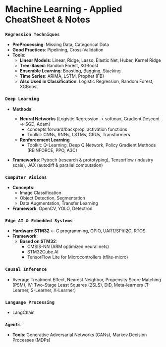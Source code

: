 # Machine Learning - Applied CheatSheet & Notes

### `Regression Techniques`
- **PreProcessing**: Missing Data, Categorical Data
- **Good Practices**: Pipelining, Cross-Validation
- **Tools**:
  - **Linear Models**: Linear, Ridge, Lasso, Elastic Net, Huber, Kernel Ridge  
  - **Tree-Based**: Random Forest, XGBoost  
  - **Ensemble Learning**: Boosting, Bagging, Stacking  
  - **Time Series**: ARIMA, LSTM, Prophet (FB)  
  - **Also Used in Classification**: Logistic Regression, Random Forest, XGBoost  

### `Deep Learning`
- **Methods**:
    - **Neural Networks** (Logistic Regression $\rightarrow$ softmax, Gradient Descent $\rightarrow$ SGD, Adam)
      - concepts:forward/backprop, activation functions
      - Toolkit: CNNs, RNNs, LSTMs, GRUs, Transformers
    - **Renforcement Learning**
      - Toolkit: Q-Learning, Deep Q Network, Policy Gradient Methods (REINFORCE, PPO, A3C)

- **Frameworks**: Pytroch (research & prototyping), Tensorflow (industry scale), JAX (autodiff & parallel computation)
  
### `Computer Visions`
- **Concepts**:
  - Image Classification
  - Object Detection, Segmentation
  - Data Augmentation, Transfer Learning
- **Framework**: OpenCV, YOLO, Detectron

### `Edge AI & Embedded Systems`
- **Hardware STM32** $\leftarrow$  C programming, GPIO, UART/SPI/I2C, RTOS
- **Framework**: 
    - **Based on STM32**:
        - CMSIS-NN (ARM optimized neural nets)
        - STM32Cube.AI
        - TensorFlow Lite for Microcontrollers (tflite-micro)
  
### `Causal Inference`
- Average Treatment Effect, Nearest Neighbor, Propensity Score Matching (PSM), IV: Two-Stage Least Squares (2SLS), DiD, Meta-learners (T-Learner, S-Learner, X-Learner)
  
### `Language Processing`
- LangChain

### `Agents`
- **Tools**: Generative Adversarial Networks (GANs), Markov Decision Processes (MDPs)
